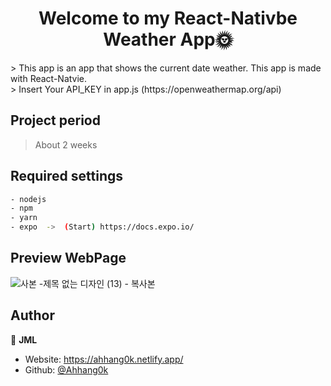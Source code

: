 <h1 align="center">Welcome to my React-Nativbe Weather App🌞</h1>
<p>
</p>
> This app is an app that shows the current date weather. This app is made with React-Natvie.<br>
> Insert Your API_KEY in app.js (https://openweathermap.org/api)


## Project period
> About 2 weeks


## Required settings

```sh
- nodejs
- npm
- yarn
- expo  ->  (Start) https://docs.expo.io/
```

## Preview WebPage
![사본 -제목 없는 디자인 (13) - 복사본](https://user-images.githubusercontent.com/62680930/106826902-2fb94f80-66cb-11eb-9d99-542b0277812f.png)


## Author
👤 **JML**

- Website: https://ahhang0k.netlify.app/
- Github: [@Ahhang0k](https://github.com/Ahhang0k)
